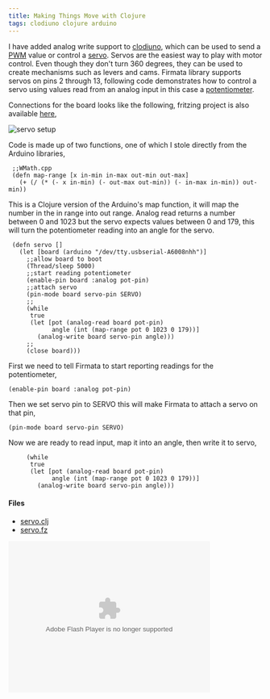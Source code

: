 ```yaml
---
title: Making Things Move with Clojure
tags: clodiuno clojure arduino
---
```


I have added analog write support to
[clodiuno](http://github.com/nakkaya/clodiuno), which can be used to
send a [PWM](http://en.wikipedia.org/wiki/Pulse-width_modulation) value or
control a [servo](http://en.wikipedia.org/wiki/Servomechanism). Servos
are the easiest way to play with motor control. Even though they don't
turn 360 degrees, they can be used to create mechanisms such as levers
and cams. Firmata library supports servos on pins 2 through 13,
following code demonstrates how to control a servo using values read
from an analog input in this case a
[potentiometer](http://en.wikipedia.org/wiki/Potentiometer).


Connections for the board looks like the following, fritzing project is
also available [here](/code/clodiuno/servo/servo.fz),

![servo setup](http://farm3.static.flickr.com/2682/4249344881\_f068095571\_o.png)


Code is made up of two functions, one of which I stole directly from the
Arduino libraries,

     ;;WMath.cpp
     (defn map-range [x in-min in-max out-min out-max]
       (+ (/ (* (- x in-min) (- out-max out-min)) (- in-max in-min)) out-min))

This is a Clojure version of the Arduino's map function, it will map
the number in the in range into out range. Analog read returns a number
between 0 and 1023 but the servo expects values between 0 and 179, this
will turn the potentiometer reading into an angle for the servo.

     (defn servo []
       (let [board (arduino "/dev/tty.usbserial-A6008nhh")]
         ;;allow board to boot
         (Thread/sleep 5000)
         ;;start reading potentiometer
         (enable-pin board :analog pot-pin)
         ;;attach servo
         (pin-mode board servo-pin SERVO)
         ;;
         (while 
          true
          (let [pot (analog-read board pot-pin)
                angle (int (map-range pot 0 1023 0 179))]
            (analog-write board servo-pin angle)))
         ;;
         (close board)))


First we need to tell Firmata to start reporting readings for the
potentiometer,

    (enable-pin board :analog pot-pin)

Then we set servo pin to SERVO this will make Firmata to attach a servo on
that pin,

    (pin-mode board servo-pin SERVO)

Now we are ready to read input, map it into an angle, then write it to servo,

         (while 
          true
          (let [pot (analog-read board pot-pin)
                angle (int (map-range pot 0 1023 0 179))]
            (analog-write board servo-pin angle)))

#### Files

 - [servo.clj](/code/clodiuno/servo/servo.clj)
 - [servo.fz](/code/clodiuno/servo/servo.fz)

<object type="application/x-shockwave-flash" width="400" height="300" data="http://www.flickr.com/apps/video/stewart.swf?v=71377" classid="clsid:D27CDB6E-AE6D-11cf-96B8-444553540000"> <param name="flashvars" value="intl_lang=en-us&photo_secret=756ac83e82&photo_id=4249343911"></param> <param name="movie" value="http://www.flickr.com/apps/video/stewart.swf?v=71377"></param> <param name="bgcolor" value="#000000"></param> <param name="allowFullScreen" value="true"></param><embed type="application/x-shockwave-flash" src="http://www.flickr.com/apps/video/stewart.swf?v=71377" bgcolor="#000000" allowfullscreen="true" flashvars="intl_lang=en-us&photo_secret=756ac83e82&photo_id=4249343911" height="300" width="400"></embed></object>
